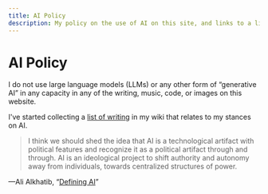 ```yaml
---
title: AI Policy
description: My policy on the use of AI on this site, and links to a library of materials expanding on my positions
---
```


<link rel="stylesheet" type="text/css" href="/styles/onecolumn.css" />

<main id="content" role="main">

<h1 class="sectionHeader">AI Policy</h1>

I do not use large language models (LLMs) or any other form of “generative AI” in any capacity in any of the writing, music, code, or images on this website.

I've started collecting a [list of writing](/wiki/reading/ai-criticism) in my wiki that relates to my stances on AI.

> I think we should shed the idea that AI is a technological artifact with political features and recognize it as a political artifact through and through. AI is an ideological project to shift authority and autonomy away from individuals, towards centralized structures of power.

—Ali Alkhatib, “[Defining AI](https://ali-alkhatib.com/blog/defining-ai)”

</main>